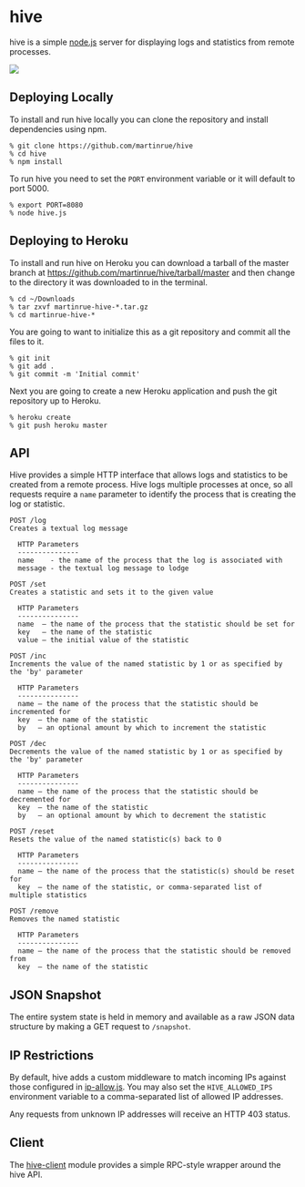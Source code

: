 # hive

hive is a simple [node.js](http://nodejs.org) server for displaying logs and
statistics from remote processes.

![](https://github.com/martinrue/hive/raw/master/public/img/readme/hive.png)

## Deploying Locally

To install and run hive locally you can clone the repository and install
dependencies using npm.

    % git clone https://github.com/martinrue/hive
    % cd hive
    % npm install

To run hive you need to set the `PORT` environment variable or it will default
to port 5000.

    % export PORT=8080
    % node hive.js

## Deploying to Heroku

To install and run hive on Heroku you can download a tarball of the master
branch at https://github.com/martinrue/hive/tarball/master and then change to
the directory it was downloaded to in the terminal.

    % cd ~/Downloads
    % tar zxvf martinrue-hive-*.tar.gz
    % cd martinrue-hive-*

You are going to want to initialize this as a git repository and commit all
the files to it.

    % git init
    % git add .
    % git commit -m 'Initial commit'

Next you are going to create a new Heroku application and push the git
repository up to Heroku.

    % heroku create
    % git push heroku master

## API

Hive provides a simple HTTP interface that allows logs and statistics to be
created from a remote process. Hive logs multiple processes at once, so all
requests require a `name` parameter to identify the process that is creating
the log or statistic.

    POST /log
    Creates a textual log message

      HTTP Parameters
      ---------------
      name    - the name of the process that the log is associated with
      message - the textual log message to lodge

    POST /set
    Creates a statistic and sets it to the given value

      HTTP Parameters
      ---------------
      name  – the name of the process that the statistic should be set for
      key   – the name of the statistic
      value – the initial value of the statistic

    POST /inc
    Increments the value of the named statistic by 1 or as specified by the 'by' parameter

      HTTP Parameters
      ---------------
      name – the name of the process that the statistic should be incremented for
      key  – the name of the statistic
      by   – an optional amount by which to increment the statistic

    POST /dec
    Decrements the value of the named statistic by 1 or as specified by the 'by' parameter

      HTTP Parameters
      ---------------
      name – the name of the process that the statistic should be decremented for
      key  – the name of the statistic
      by   – an optional amount by which to decrement the statistic

    POST /reset
    Resets the value of the named statistic(s) back to 0

      HTTP Parameters
      ---------------
      name – the name of the process that the statistic(s) should be reset for
      key  – the name of the statistic, or comma-separated list of multiple statistics

    POST /remove
    Removes the named statistic

      HTTP Parameters
      ---------------
      name – the name of the process that the statistic should be removed from
      key  – the name of the statistic

## JSON Snapshot

The entire system state is held in memory and available as a raw JSON data
structure by making a GET request to `/snapshot`.

## IP Restrictions

By default, hive adds a custom middleware to match incoming IPs against those configured in [ip-allow.js](https://github.com/martinrue/hive/blob/master/ip-allow.js). You may also set the `HIVE_ALLOWED_IPS` environment variable to a comma-separated list of allowed IP addresses.

Any requests from unknown IP addresses will receive an HTTP 403 status. 

## Client

The [hive-client](https://github.com/martinrue/hive-client) module provides a
simple RPC-style wrapper around the hive API.
